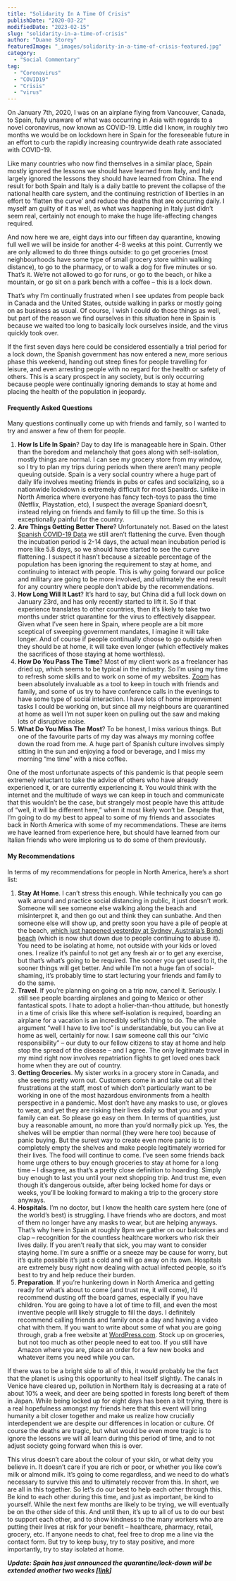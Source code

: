 ```yaml
---
title: "Solidarity In A Time Of Crisis"
publishDate: "2020-03-22"
modifiedDate: "2023-02-15"
slug: "solidarity-in-a-time-of-crisis"
author: "Duane Storey"
featuredImage: "_images/solidarity-in-a-time-of-crisis-featured.jpg"
category:
  - "Social Commentary"
tag:
  - "Coronavirus"
  - "COVID19"
  - "Crisis"
  - "virus"
---
```


On January 7th, 2020, I was on an airplane flying from Vancouver, Canada, to Spain, fully unaware of what was occurring in Asia with regards to a novel coronavirus, now known as COVID-19. Little did I know, in roughly two months we would be on lockdown here in Spain for the foreseeable future in an effort to curb the rapidly increasing countrywide death rate associated with COVID-19.

Like many countries who now find themselves in a similar place, Spain mostly ignored the lessons we should have learned from Italy, and Italy largely ignored the lessons they should have learned from China. The end result for both Spain and Italy is a daily battle to prevent the collapse of the national health care system, and the continuing restriction of liberties in an effort to ‘flatten the curve’ and reduce the deaths that are occurring daily. I myself am guilty of it as well, as what was happening in Italy just didn’t seem real, certainly not enough to make the huge life-affecting changes required.

And now here we are, eight days into our fifteen day quarantine, knowing full well we will be inside for another 4-8 weeks at this point. Currently we are only allowed to do three things outside: to go get groceries (most neighbourhoods have some type of small grocery store within walking distance), to go to the pharmacy, or to walk a dog for five minutes or so. That’s it. We’re not allowed to go for runs, or go to the beach, or hike a mountain, or go sit on a park bench with a coffee – this is a lock down.

That’s why I’m continually frustrated when I see updates from people back in Canada and the United States, outside walking in parks or mostly going on as business as usual. Of course, I wish I could do those things as well, but part of the reason we find ourselves in this situation here in Spain is because we waited too long to basically lock ourselves inside, and the virus quickly took over.

If the first seven days here could be considered essentially a trial period for a lock down, the Spanish government has now entered a new, more serious phase this weekend, handing out steep fines for people travelling for leisure, and even arresting people with no regard for the health or safety of others. This is a scary prospect in any society, but is only occurring because people were continually ignoring demands to stay at home and placing the health of the population in jeopardy.

#### Frequently Asked Questions

Many questions continually come up with friends and family, so I wanted to try and answer a few of them for people.

1. **How Is Life In Spain**? Day to day life is manageable here in Spain. Other than the boredom and melancholy that goes along with self-isolation, mostly things are normal. I can see my grocery store from my window, so I try to plan my trips during periods when there aren’t many people queuing outside. Spain is a very social country where a huge part of daily life involves meeting friends in pubs or cafes and socializing, so a nationwide lockdown is extremely difficult for most Spaniards. Unlike in North America where everyone has fancy tech-toys to pass the time (Netflix, Playstation, etc), I suspect the average Spaniard doesn’t, instead relying on friends and family to fill up the time. So this is exceptionally painful for the country.
2. **Are Things Getting Better There**? Unfortunately not. Based on the latest [Spanish COVID-19 Data](https://www.worldometers.info/coronavirus/country/spain/) we still aren’t flattening the curve. Even though the incubation period is 2-14 days, the actual mean incubation period is more like 5.8 days, so we should have started to see the curve flattening. I suspect it hasn’t because a sizeable percentage of the population has been ignoring the requirement to stay at home, and continuing to interact with people. This is why going forward our police and military are going to be more involved, and ultimately the end result for any country where people don’t abide by the recommendations.
3. **How Long Will It Last**? It’s hard to say, but China did a full lock down on January 23rd, and has only recently started to lift it. So if that experience translates to other countries, then it’s likely to take two months under strict quarantine for the virus to effectively disappear. Given what I’ve seen here in Spain, where people are a bit more sceptical of sweeping government mandates, I imagine it will take longer. And of course if people continually choose to go outside when they should be at home, it will take even longer (which effectively makes the sacrifices of those staying at home worthless).
4. **How Do You Pass The Time**? Most of my client work as a freelancer has dried up, which seems to be typical in the industry. So I’m using my time to refresh some skills and to work on some of my websites. [Zoom](https://zoom.us) has been absolutely invaluable as a tool to keep in touch with friends and family, and some of us try to have conference calls in the evenings to have some type of social interaction. I have lots of home improvement tasks I could be working on, but since all my neighbours are quarantined at home as well I’m not super keen on pulling out the saw and making lots of disruptive noise.
5. **What Do You Miss The Most**? To be honest, I miss various things. But one of the favourite parts of my day was always my morning coffee down the road from me. A huge part of Spanish culture involves simply sitting in the sun and enjoying a food or beverage, and I miss my morning “me time” with a nice coffee.

One of the most unfortunate aspects of this pandemic is that people seem extremely reluctant to take the advice of others who have already experienced it, or are currently experiencing it. You would think with the internet and the multitude of ways we can keep in touch and communicate that this wouldn’t be the case, but strangely most people have this attitude of “well, it will be different here,” when it most likely won’t be. Despite that, I’m going to do my best to appeal to some of my friends and associates back in North America with some of my recommendations. These are items we have learned from experience here, but should have learned from our Italian friends who were imploring us to do some of them previously.

#### My Recommendations

In terms of my recommendations for people in North America, here’s a short list:

1. **Stay At Home**. I can’t stress this enough. While technically you can go walk around and practice social distancing in public, it just doesn’t work. Someone will see someone else walking along the beach and misinterpret it, and then go out and think they can sunbathe. And then someone else will show up, and pretty soon you have a pile of people at the beach, [which just happened yesterday at Sydney, Australia’s Bondi beach](https://www.theguardian.com/australia-news/2020/mar/21/bondi-beach-closed-down-after-crowds-defy-ban-on-gatherings-of-more-than-500-people) (which is now shut down due to people continuing to abuse it). You need to be isolating at home, not outside with your kids or loved ones. I realize it’s painful to not get any fresh air or to get any exercise, but that’s what’s going to be required. The sooner you get used to it, the sooner things will get better. And while I’m not a huge fan of social-shaming, it’s probably time to start lecturing your friends and family to do the same.
2. **Travel**. If you’re planning on going on a trip now, cancel it. Seriously. I still see people boarding airplanes and going to Mexico or other fantastical spots. I hate to adopt a holier-than-thou attitude, but honestly in a time of crisis like this where self-isolation is required, boarding an airplane for a vacation is an incredibly selfish thing to do. The whole argument “well I have to live too” is understandable, but you can live at home as well, certainly for now. I saw someone call this our “civic responsibility” – our duty to our fellow citizens to stay at home and help stop the spread of the disease – and I agree. The only legitimate travel in my mind right now involves repatriation flights to get loved ones back home when they are out of country.
3. **Getting Groceries**. My sister works in a grocery store in Canada, and she seems pretty worn out. Customers come in and take out all their frustrations at the staff, most of which don’t particularly want to be working in one of the most hazardous environments from a health perspective in a pandemic. Most don’t have any masks to use, or gloves to wear, and yet they are risking their lives daily so that you and your family can eat. So please go easy on them. In terms of quantities, just buy a reasonable amount, no more than you’d normally pick up. Yes, the shelves will be emptier than normal (they were here too) because of panic buying. But the surest way to create even more panic is to completely empty the shelves and make people legitimately worried for their lives. The food will continue to come. I’ve seen some friends back home urge others to buy enough groceries to stay at home for a long time – I disagree, as that’s a pretty close definition to hoarding. Simply buy enough to last you until your next shopping trip. And trust me, even though it’s dangerous outside, after being locked home for days or weeks, you’ll be looking forward to making a trip to the grocery store anyways.
4. **Hospitals**. I’m no doctor, but I know the health care system here (one of the world’s best) is struggling. I have friends who are doctors, and most of them no longer have any masks to wear, but are helping anyways. That’s why here in Spain at roughly 8pm we gather on our balconies and clap – recognition for the countless healthcare workers who risk their lives daily. If you aren’t really that sick, you may want to consider staying home. I’m sure a sniffle or a sneeze may be cause for worry, but it’s quite possible it’s just a cold and will go away on its own. Hospitals are extremely busy right now dealing with actual infected people, so it’s best to try and help reduce their burden.
5. **Preparation**. If you’re hunkering down in North America and getting ready for what’s about to come (and trust me, it will come), I’d recommend dusting off the board games, especially if you have children. You are going to have a lot of time to fill, and even the most inventive people will likely struggle to fill the days. I definitely recommend calling friends and family once a day and having a video chat with them. If you want to write about some of what you are going through, grab a free website at [WordPress.com](https://wordpress.com). Stock up on groceries, but not too much as other people need to eat too. If you still have Amazon where you are, place an order for a few new books and whatever items you need while you can.

If there was to be a bright side to all of this, it would probably be the fact that the planet is using this opportunity to heal itself slightly. The canals in Venice have cleared up, pollution in Northern Italy is decreasing at a rate of about 10% a week, and deer are being spotted in forests long bereft of them in Japan. While being locked up for eight days has been a bit trying, there is a real hopefulness amongst my friends here that this event will bring humanity a bit closer together and make us realize how crucially interdependent we are despite our differences in location or culture. Of course the deaths are tragic, but what would be even more tragic is to ignore the lessons we will all learn during this period of time, and to not adjust society going forward when this is over.

This virus doesn’t care about the colour of your skin, or what deity you believe in. It doesn’t care if you are rich or poor, or whether you like cow’s milk or almond milk. It’s going to come regardless, and we need to do what’s necessary to survive this and to ultimately recover from this. In short, we are all in this together. So let’s do our best to help each other through this. Be kind to each other during this time, and just as important, be kind to yourself. While the next few months are likely to be trying, we will eventually be on the other side of this. And until then, it’s up to all of us to do our best to support each other, and to show kindness to the many workers who are putting their lives at risk for your benefit – healthcare, pharmacy, retail, grocery, etc. If anyone needs to chat, feel free to drop me a line via the contact form. But try to keep busy, try to stay positive, and more importantly, try to stay isolated at home.

***Update: Spain has just announced the quarantine/lock-down will be extended another two weeks \[[link](https://www.euroweeklynews.com/2020/03/22/breaking-news-spains-government-decides-to-prolong-state-of-alarm-by-15-days-as-the-worst-is-yet-to-come/?fbclid=IwAR0486_txQ_1soerlJbqfP1GeF7oesKay28xUhPMWA5HCEXXW1F1DIw6-YE#.XndZVkMo_Ua)\]***
